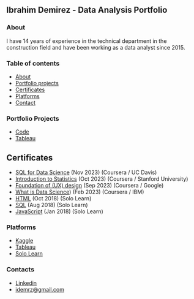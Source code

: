 ## Ibrahim Demirez - Data Analysis Portfolio

### About

   I have 14 years of experience in the technical department in the construction field and have been working as a data analyst since 2015.

### Table of contents
- [About](#about)
- [Portfolio projects](#portfolio-projects)
- [Certificates](certificates)
- [Platforms](platforms)
- [Contact](contact)



### Portfolio Projects
- [Code](https://github.com/idmrz/Portfolio/blob/main/london_bike.ipynb)
- [Tableau](https://public.tableau.com/app/profile/ibrahim.demirez/viz/LondonBikeRides_17073289954080/LondonRide)

## Certificates  

- [SQL for Data Science](https://github.com/idmrz/Portfolio/blob/main/SQL%20for%20Data%20Science.pdf) (Nov 2023) (Coursera / UC Davis) 
- [Introduction to Statistics](https://github.com/idmrz/Portfolio/blob/main/Introduction%20to%20Statistics.pdf) (Oct 2023) (Coursera / Stanford University) 
- [Foundation of (UX) design](https://github.com/idmrz/Portfolio/blob/main/Foundation%20of%20(UX)%20Design.pdf) (Sep 2023) (Coursera / Google)
- [What is Data Science](https://github.com/idmrz/Portfolio/blob/main/What%20is%20Data%20Science.pdf)) (Feb 2023) (Coursera / IBM)
- [HTML](https://github.com/idmrz/Portfolio/blob/main/HTML.pdf) (Oct 2018) (Solo Learn)
- [SQL](https://github.com/idmrz/Portfolio/blob/main/SQL.pdf) (Aug 2018) (Solo Learn)
- [JavaScript](https://github.com/idmrz/Portfolio/blob/main/Java%20Script.pdf) (Jan 2018) (Solo Learn)


### Platforms
- [Kaggle](https://www.kaggle.com/ibrahimdemirez)
- [Tableau](https://public.tableau.com/app/profile/idmrz/vizzes)
- [Solo Learn](https://www.sololearn.com/en/profile/7114553)

### Contacts
- [Linkedin](https://www.linkedin.com/in/idmrz/)
- idemrz@gmail.com

